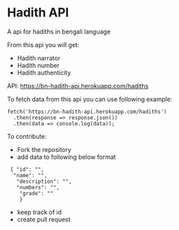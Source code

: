 # Hadith API

A api for hadiths in bengali language

From this api you will get:

- Hadith narrator
- Hadith number
- Hadith authenticity

API: https://bn-hadith-api.herokuapp.com/hadiths

To fetch data from this api you can use following example:

```
fetch('https://bn-hadith-api.herokuapp.com/hadiths')
  .then(response => response.json())
  .then(data => console.log(data));
```

To contribute:

- Fork the repository
- add data to following below format

```
 { "id": "",
  "name": "",
   "description": "",
   "numbers": "",
    "grade": ""
    }

```

- keep track of id
- create pull request
